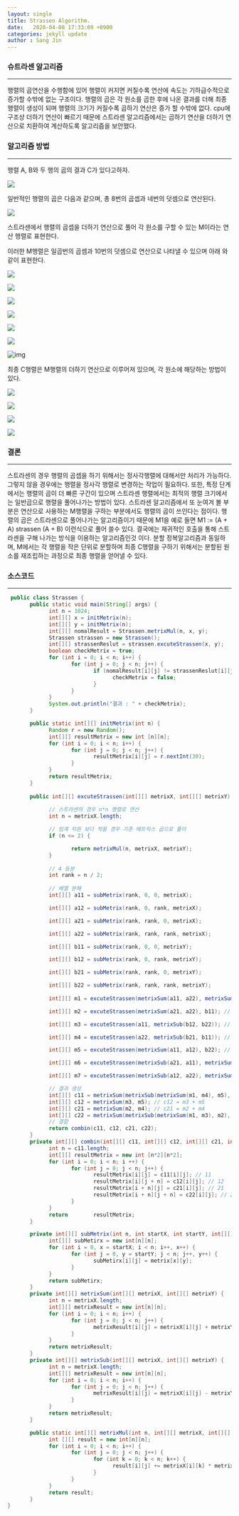 ```yaml
---
layout: single
title: Strassen Algorithm.
date:   2020-04-08 17:33:09 +0900
categories: jekyll update
author : Sang Jin
---
```

### 슈트라센 알고리즘

---



행렬의 곱연산을 수행함에 있어 행렬이 커지면 커질수록 연산에 속도는 기하급수적으로 증가할 수밖에 없는 구조이다. 행렬의 곱은 각 원소를 곱한 후에 나온 결과를 더해 최종 행렬이 생성이 되며 행렬의 크기가 커질수록 곱하기 연산은 증가 할 수밖에 없다. cpu에 구조상 더하기 연산이 빠르기 때문에 스트라센 알고리즘에서는 곱하기 연산을 더하기 연산으로 치환하여 계산하도록 알고리즘을 보안했다.



### 알고리즘 방법

---



행렬 A, B와 두 행의 곱의 결과 C가 있다고하자.

![](https://t1.daumcdn.net/cfile/tistory/255BA03A5818B52830) 

일반적인 행렬의 곱은 다음과 같으며, 총 8번의 곱셉과 네번의 덧셈으로 연산된다.

![](https://t1.daumcdn.net/cfile/tistory/216A1B365818B6470D) 

스트라센에서 행렬의 곱셉을 더하기 연산으로 풀어 각 원소를 구할 수 있는 M이라는 연산 행렬로 표현한다.

이러한 M행렬은 일곱번의 곱셈과 10번의 덧셈으로 연산으로 나타낼 수 있으며 아래 와 같이 표현한다.

![](https://t1.daumcdn.net/cfile/tistory/2735784D53F4468D1E) 

![](https://t1.daumcdn.net/cfile/tistory/243C814D53F4468E12) 

![](https://t1.daumcdn.net/cfile/tistory/2333624D53F4468E23) 

![](https://t1.daumcdn.net/cfile/tistory/2434124D53F4468E21) 

![](https://t1.daumcdn.net/cfile/tistory/2727B24D53F4468E35) 

![](https://t1.daumcdn.net/cfile/tistory/213F594D53F4468E0D) 

![img](https://t1.daumcdn.net/cfile/tistory/21458A4D53F4468E04) 

최종 C행렬은 M행렬의 더하기 연산으로 이루어져 있으며, 각 원소에 해당하는 방법이있다.

![](https://t1.daumcdn.net/cfile/tistory/264E3D3753F446C624) 

![](https://t1.daumcdn.net/cfile/tistory/213BE73753F446C634) 

![](https://t1.daumcdn.net/cfile/tistory/2526A83753F446C642) 

![](https://t1.daumcdn.net/cfile/tistory/25654A3753F446C715) 



### 결론

---



스트라센의 경우 행렬의 곱셉을 하기 위해서는 정사각행렬에 대해서만 처리가 가능하다. 그렇지 않을 경우에는 행렬을 정사각 행렬로 변경하는 작업이 필요하다. 또한, 특정 단계에서는 행렬의 곱이 더 빠른 구간이 있으며 스트라센 행렬에서는 최적의 행렬 크기에서는 일반곱으로 행렬을 풀어나가는 방법이 있다. 스트라센 알고리즘에서 또 눈여겨 볼 부분은 연산으로 사용하는 M행렬을 구하는 부분에서도 행렬의 곱이 쓰인다는 점이다. 행렬의 곱은 스트라센으로 풀어나가는 알고리즘이기 때문에 M1을 예로 들면 M1 := (A + A) strassen (A + B) 이런식으로 풀어 쓸수 있다. 결국에는 재귀적인 호출을 통해 스트라센을 구해 나가는 방식을 이용하는 알고리즘인것 이다. 분할 정복알고리즘과 동일하며, M에서는 각 행렬을 작은 단위로 분할하며 최종 C행렬을 구하기 위해서는 분할된 원소를 재조립하는 과정으로 최종 행렬을 얻어낼 수 있다.



### 소스코드

---

~~~java
 public class Strassen {
       public static void main(String[] args) {
             int n = 1024;
             int[][] x = initMetrix(n);
             int[][] y = initMetrix(n);     
             int[][] nomalResult = Strassen.metrixMul(n, x, y);
             Strassen strassen = new Strassen();
             int[][] strassenReslut = strassen.excuteStrassen(x, y);  
             boolean checkMetrix = true;
             for (int i = 0; i < n; i++) {
                    for (int j = 0; j < n; j++) { 
                           if (nomalResult[i][j] != strassenReslut[i][j]) {
                                 checkMetrix = false;
                           }
                    }
             }
             System.out.println("결과 : " + checkMetrix);       
       }

       public static int[][] initMetrix(int n) {
             Random r = new Random();
             int[][] resultMetrix = new int [n][n];
             for (int i = 0; i < n; i++) {
                    for (int j = 0; j < n; j++) {
                           resultMetrix[i][j] = r.nextInt(30);
                    }
             }
             return resultMetrix;
       }
     
       public int[][] excuteStrassen(int[][] metrixX, int[][] metrixY) {
 
             // 스트라센의 경우 n*n 행렬로 연산
             int n = metrixX.length;

             // 임계 차원 보다 작을 경우 기존 메트릭스 곱으로 풀이
             if (n <= 2) {

                    return metrixMul(n, metrixX, metrixY);
             }
 
             // 4 등분
             int rank = n / 2;
           
             // 배열 분해
             int[][] a11 = subMetrix(rank, 0, 0, metrixX);

             int[][] a12 = subMetrix(rank, 0, rank, metrixX);

             int[][] a21 = subMetrix(rank, rank, 0, metrixX);

             int[][] a22 = subMetrix(rank, rank, rank, metrixX);

             int[][] b11 = subMetrix(rank, 0, 0, metrixY);

             int[][] b12 = subMetrix(rank, 0, rank, metrixY);

             int[][] b21 = subMetrix(rank, rank, 0, metrixY);

             int[][] b22 = subMetrix(rank, rank, rank, metrixY);
              
             int[][] m1 = excuteStrassen(metrixSum(a11, a22), metrixSum(b11, b22)); // m1=(a11+a11)(b11+b22)

             int[][] m2 = excuteStrassen(metrixSum(a21, a22), b11); // m2=(a21+a22)b11

             int[][] m3 = excuteStrassen(a11, metrixSub(b12, b22)); // m3=a11(b12-b22)

             int[][] m4 = excuteStrassen(a22, metrixSub(b21, b11)); // m4=a22(b21-b11)

             int[][] m5 = excuteStrassen(metrixSum(a11, a12), b22); // m5=(a11+a12)b22

             int[][] m6 = excuteStrassen(metrixSub(a21, a11), metrixSum(b11, b12)); // m6=(a21-a11)(b11+b12)

             int[][] m7 = excuteStrassen(metrixSub(a12, a22), metrixSum(b21, b22)); // m7=(a12-a22)(a21+b22)

             // 결과 생성
             int[][] c11 = metrixSum(metrixSub(metrixSum(m1, m4), m5), m7); // c11 = m1 + m4 - m5 + m7
             int[][] c12 = metrixSum(m3, m5); // c12 = m3 + m5
             int[][] c21 = metrixSum(m2, m4); // c21 = m2 + m4
             int[][] c22 = metrixSum(metrixSub(metrixSum(m1, m3), m2), m6); // c22 = m1 + m3 - m2 + m6        
             // 결합
             return combin(c11, c12, c21, c22);
       }
       private int[][] combin(int[][] c11, int[][] c12, int[][] c21, int[][] c22) {
             int n = c11.length;
             int[][] resultMetrix = new int [n*2][n*2];
             for (int i = 0; i < n; i ++) {
                    for (int j = 0; j < n; j++) {
                           resultMetrix[i][j] = c11[i][j]; // 11
                           resultMetrix[i][j + n] = c12[i][j]; // 12
                           resultMetrix[i + n][j] = c21[i][j]; // 21
                           resultMetrix[i + n][j + n] = c22[i][j]; // 22
                    }
             }
             return        resultMetrix;
       }

       private int[][] subMetrix(int n, int startX, int startY, int[][] metrix) {           
             int[][] subMetirx = new int[n][n];
             for (int i = 0, x = startX; i < n; i++, x++) {
                    for (int j = 0, y = startY; j < n; j++, y++) {
                           subMetirx[i][j] = metrix[x][y];
                    }
             }
             return subMetirx;
       }     
       private int[][] metrixSum(int[][] metrixX, int[][] metrixY) {
             int n = metrixX.length;
             int[][] metrixResult = new int[n][n];
             for (int i = 0; i < n; i++) {
                    for (int j = 0; j < n; j++) {
                           metrixResult[i][j] = metrixX[i][j] + metrixY[i][j];
                    }
             }
             return metrixResult;
       }  
       private int[][] metrixSub(int[][] metrixX, int[][] metrixY) {
             int n = metrixX.length;
             int[][] metrixResult = new int[n][n];
             for (int i = 0; i < n; i++) {
                    for (int j = 0; j < n; j++) {
                           metrixResult[i][j] = metrixX[i][j] - metrixY[i][j];
                    }
             }
             return metrixResult;
       }

       public static int[][] metrixMul(int n, int[][] metrixX, int[][] metrixY) {        
             int [][] result = new int[n][n];
             for (int i = 0; i < n; i++) {
                    for (int j = 0; j < n; j++) {
                           for (int k = 0; k < n; k++) {
                                 result[i][j] += metrixX[i][k] * metrixY[k][j];
                           }
                    }
             }
             return result;
       }
}
~~~